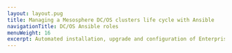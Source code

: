 ```yaml
---
layout: layout.pug
title: Managing a Mesosphere DC/OS clusters life cycle with Ansible
navigationTitle: DC/OS Ansible roles
menuWeight: 16
excerpt: Automated installation, upgrade and configuration of Enterprise and Open Source versions of DC/OS
---
```


